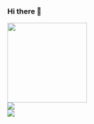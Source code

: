 ### Hi there 👋

<!--
**adriguerre/adriguerre** is a ✨ _special_ ✨ repository because its `README.md` (this file) appears on your GitHub profile.

Here are some ideas to get you started:

- 🔭 I’m currently working on ...
- 🌱 I’m currently learning ...
- 👯 I’m looking to collaborate on ...
- 🤔 I’m looking for help with ...
- 💬 Ask me about ...
- 📫 How to reach me: ...
- 😄 Pronouns: ...
- ⚡ Fun fact: ...
-->

<div >
<a href="https://github.com/adriguerre">
    <img height="180em" src ="https://github-readme-stats.vercel.app/api/?username=adriguerre&show_icons=true&include_all_commits=true&count_private=true&theme=radical"/>
    
</a>
</div>
<div >
    <img  src="https://github-readme-streak-stats.herokuapp.com/?user=adriguerre&theme=radical" />
</div>

<div > 
    <img src ="https://github-readme-stats.vercel.app/api/top-langs/?username=adriguerre&layout=compact&lang_count=16&theme=radical"/>
</div>
